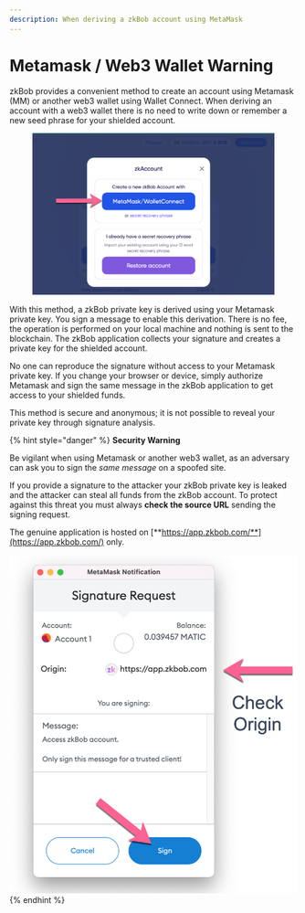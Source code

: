 ```yaml
---
description: When deriving a zkBob account using MetaMask
---
```


# Metamask / Web3 Wallet Warning

zkBob provides a convenient method to create an account using Metamask (MM) or another web3 wallet using Wallet Connect. When deriving an account with a web3 wallet there is no need to write down or remember a new seed phrase for your shielded account.&#x20;

<figure><img src="../../.gitbook/assets/mm-wc.png" alt=""><figcaption></figcaption></figure>

With this method, a zkBob private key is derived using your Metamask private key. You sign a message to enable this derivation. There is no fee, the operation is performed on your local machine and nothing is sent to the blockchain. The zkBob application collects your signature and creates a private key for the shielded account.&#x20;

No one can reproduce the signature without access to your Metamask private key. If you change your browser or device, simply authorize Metamask and sign the same message in the zkBob application to get access to your shielded funds.&#x20;

This method is secure and anonymous; it is not possible to reveal your private key through signature analysis.

{% hint style="danger" %}
**Security Warning**

Be vigilant when using Metamask or another web3 wallet, as an adversary can ask you to sign the _same message_ on a spoofed site.

If you provide a signature to the attacker your zkBob private key is leaked and the attacker can steal all funds from the zkBob account. To protect against this threat you must always **check the source URL** sending the signing request.&#x20;

The genuine application is hosted on [**https://app.zkbob.com/**](https://app.zkbob.com/) only.

<img src="../../.gitbook/assets/sig-origin-request (1).png" alt="" data-size="original">
{% endhint %}
